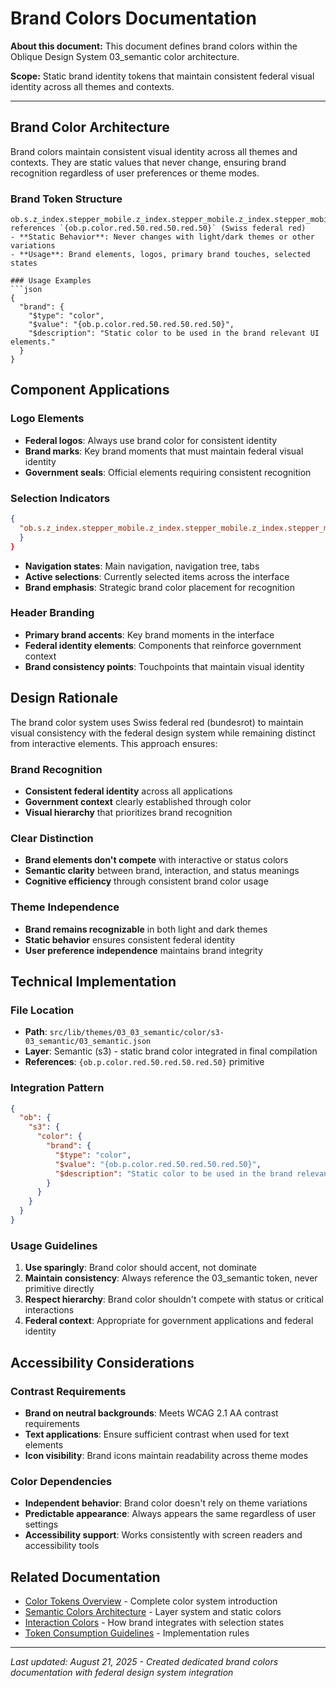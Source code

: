 # Brand Colors Documentation

**About this document:** This document defines brand colors within the Oblique Design System 03_semantic color architecture.

**Scope:** Static brand identity tokens that maintain consistent federal visual identity across all themes and contexts.

---

## Brand Color Architecture

Brand colors maintain consistent visual identity across all themes and contexts. They are static values that never change, ensuring brand recognition regardless of user preferences or theme modes.

### Brand Token Structure
```
ob.s.z_index.stepper_mobile.z_index.stepper_mobile.z_index.stepper_mobile.z_index` references `{ob.p.color.red.50.red.50.red.50}` (Swiss federal red)
- **Static Behavior**: Never changes with light/dark themes or other variations  
- **Usage**: Brand elements, logos, primary brand touches, selected states

### Usage Examples
```json
{
  "brand": {
    "$type": "color",
    "$value": "{ob.p.color.red.50.red.50.red.50}",
    "$description": "Static color to be used in the brand relevant UI elements."
  }
}
```

## Component Applications

### Logo Elements
- **Federal logos**: Always use brand color for consistent identity
- **Brand marks**: Key brand moments that must maintain federal visual identity
- **Government seals**: Official elements requiring consistent recognition

### Selection Indicators
```json
{
  "ob.s.z_index.stepper_mobile.z_index.stepper_mobile.z_index.stepper_mobile.z_index}"
  }
}
```
- **Navigation states**: Main navigation, navigation tree, tabs
- **Active selections**: Currently selected items across the interface
- **Brand emphasis**: Strategic brand color placement for recognition

### Header Branding
- **Primary brand accents**: Key brand moments in the interface
- **Federal identity elements**: Components that reinforce government context
- **Brand consistency points**: Touchpoints that maintain visual identity

## Design Rationale

The brand color system uses Swiss federal red (bundesrot) to maintain visual consistency with the federal design system while remaining distinct from interactive elements. This approach ensures:

### Brand Recognition
- **Consistent federal identity** across all applications
- **Government context** clearly established through color
- **Visual hierarchy** that prioritizes brand recognition

### Clear Distinction
- **Brand elements don't compete** with interactive or status colors
- **Semantic clarity** between brand, interaction, and status meanings
- **Cognitive efficiency** through consistent brand color usage

### Theme Independence
- **Brand remains recognizable** in both light and dark themes
- **Static behavior** ensures consistent federal identity
- **User preference independence** maintains brand integrity

## Technical Implementation

### File Location
- **Path**: `src/lib/themes/03_03_semantic/color/s3-03_semantic/03_semantic.json`
- **Layer**: Semantic (s3) - static brand color integrated in final compilation
- **References**: `{ob.p.color.red.50.red.50.red.50}` primitive

### Integration Pattern
```json
{
  "ob": {
    "s3": {
      "color": {
        "brand": {
          "$type": "color",
          "$value": "{ob.p.color.red.50.red.50.red.50}",
          "$description": "Static color to be used in the brand relevant UI elements."
        }
      }
    }
  }
}
```

### Usage Guidelines
1. **Use sparingly**: Brand color should accent, not dominate
2. **Maintain consistency**: Always reference the 03_semantic token, never primitive directly
3. **Respect hierarchy**: Brand color shouldn't compete with status or critical interactions
4. **Federal context**: Appropriate for government applications and federal identity

## Accessibility Considerations

### Contrast Requirements
- **Brand on neutral backgrounds**: Meets WCAG 2.1 AA contrast requirements
- **Text applications**: Ensure sufficient contrast when used for text elements
- **Icon visibility**: Brand icons maintain readability across theme modes

### Color Dependencies
- **Independent behavior**: Brand color doesn't rely on theme variations
- **Predictable appearance**: Always appears the same regardless of user settings
- **Accessibility support**: Works consistently with screen readers and accessibility tools

## Related Documentation

- [Color Tokens Overview](colors-overview.md) - Complete color system introduction
- [Semantic Colors Architecture](colors-03_semantic.md) - Layer system and static colors
- [Interaction Colors](colors-03_semantic-interaction.md) - How brand integrates with selection states
- [Token Consumption Guidelines](../guidelines-token-consumption.md) - Implementation rules

---

*Last updated: August 21, 2025 - Created dedicated brand colors documentation with federal design system integration*
